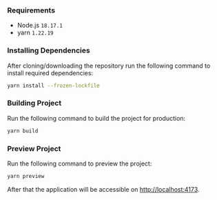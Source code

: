 ### Requirements

- Node.js `18.17.1`
- yarn `1.22.19`

### Installing Dependencies

After cloning/downloading the repository run the following command to install required dependencies:

```bash
yarn install --frozen-lockfile
```

### Building Project

Run the following command to build the project for production:

```bash
yarn build
```

### Preview Project

Run the following command to preview the project:

```bash
yarn preview
```

After that the application will be accessible on [http://localhost:4173](http://localhost:4173).